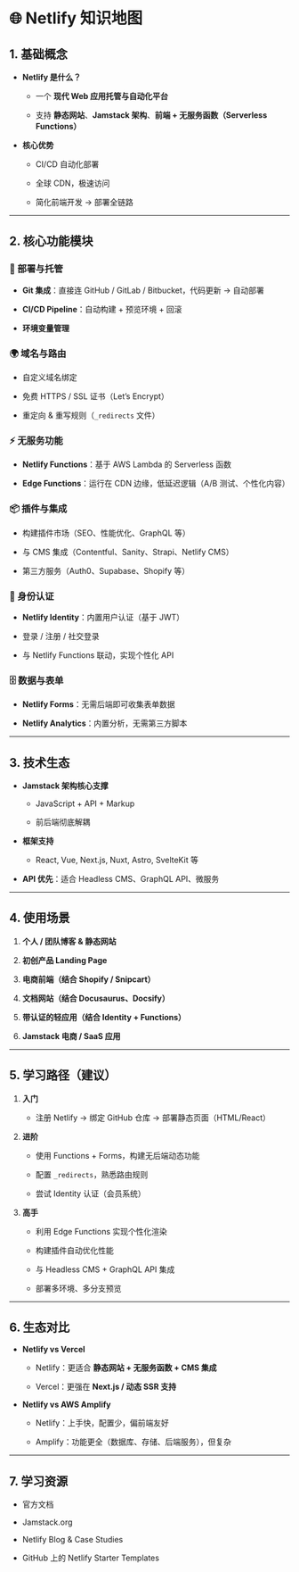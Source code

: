 # 🌐 Netlify 知识地图

## 1. 基础概念

- **Netlify 是什么？**
    
    - 一个 **现代 Web 应用托管与自动化平台**
        
    - 支持 **静态网站**、**Jamstack 架构**、**前端 + 无服务函数（Serverless Functions）**
        
- **核心优势**
    
    - CI/CD 自动化部署
        
    - 全球 CDN，极速访问
        
    - 简化前端开发 → 部署全链路
        

---

## 2. 核心功能模块

### 🚀 部署与托管

- **Git 集成**：直接连 GitHub / GitLab / Bitbucket，代码更新 → 自动部署
    
- **CI/CD Pipeline**：自动构建 + 预览环境 + 回滚
    
- **环境变量管理**
    

### 🌍 域名与路由

- 自定义域名绑定
    
- 免费 HTTPS / SSL 证书（Let’s Encrypt）
    
- 重定向 & 重写规则（`_redirects` 文件）
    

### ⚡ 无服务功能

- **Netlify Functions**：基于 AWS Lambda 的 Serverless 函数
    
- **Edge Functions**：运行在 CDN 边缘，低延迟逻辑（A/B 测试、个性化内容）
    

### 📦 插件与集成

- 构建插件市场（SEO、性能优化、GraphQL 等）
    
- 与 CMS 集成（Contentful、Sanity、Strapi、Netlify CMS）
    
- 第三方服务（Auth0、Supabase、Shopify 等）
    

### 🔐 身份认证

- **Netlify Identity**：内置用户认证（基于 JWT）
    
- 登录 / 注册 / 社交登录
    
- 与 Netlify Functions 联动，实现个性化 API
    

### 🗄 数据与表单

- **Netlify Forms**：无需后端即可收集表单数据
    
- **Netlify Analytics**：内置分析，无需第三方脚本
    

---

## 3. 技术生态

- **Jamstack 架构核心支撑**
    
    - JavaScript + API + Markup
        
    - 前后端彻底解耦
        
- **框架支持**
    
    - React, Vue, Next.js, Nuxt, Astro, SvelteKit 等
        
- **API 优先**：适合 Headless CMS、GraphQL API、微服务
    

---

## 4. 使用场景

1. **个人 / 团队博客 & 静态网站**
    
2. **初创产品 Landing Page**
    
3. **电商前端（结合 Shopify / Snipcart）**
    
4. **文档网站（结合 Docusaurus、Docsify）**
    
5. **带认证的轻应用（结合 Identity + Functions）**
    
6. **Jamstack 电商 / SaaS 应用**
    

---

## 5. 学习路径（建议）

1. **入门**
    
    - 注册 Netlify → 绑定 GitHub 仓库 → 部署静态页面（HTML/React）
        
2. **进阶**
    
    - 使用 Functions + Forms，构建无后端动态功能
        
    - 配置 `_redirects`，熟悉路由规则
        
    - 尝试 Identity 认证（会员系统）
        
3. **高手**
    
    - 利用 Edge Functions 实现个性化渲染
        
    - 构建插件自动优化性能
        
    - 与 Headless CMS + GraphQL API 集成
        
    - 部署多环境、多分支预览
        

---

## 6. 生态对比

- **Netlify vs Vercel**
    
    - Netlify：更适合 **静态网站 + 无服务函数 + CMS 集成**
        
    - Vercel：更强在 **Next.js / 动态 SSR 支持**
        
- **Netlify vs AWS Amplify**
    
    - Netlify：上手快，配置少，偏前端友好
        
    - Amplify：功能更全（数据库、存储、后端服务），但复杂
        

---

## 7. 学习资源

- 官方文档
    
- Jamstack.org
    
- Netlify Blog & Case Studies
    
- GitHub 上的 Netlify Starter Templates